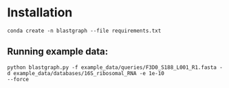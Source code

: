 # Installation

```
conda create -n blastgraph --file requirements.txt
```


## Running example data:

```
python blastgraph.py -f example_data/queries/F3D0_S188_L001_R1.fasta -d example_data/databases/16S_ribosomal_RNA -e 1e-10 
--force
```

